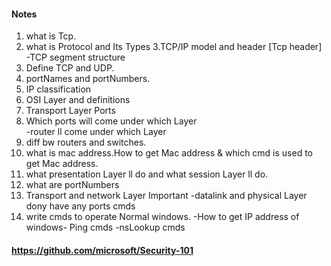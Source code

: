 #### Notes

1. what is Tcp.
2. what is Protocol and Its Types
3.TCP/IP model and header [Tcp header]  -TCP segment structure
4. Define TCP and UDP.
5. portNames and portNumbers.
6. IP classification
7. OSI Layer and definitions
8. Transport Layer Ports
9. Which ports will come under which Layer </br> -router ll come under which Layer
10. diff bw routers and switches.
11. what is mac address.How to get Mac address & which cmd is used to get Mac address.
12. what presentation Layer ll do and what session Layer ll do.
13. what are portNumbers
14. Transport and network Layer Important -datalink and physical Layer dony have any ports
    cmds
16. write cmds to operate Normal windows. -How to get IP address of windows- Ping cmds -nsLookup cmds



#### https://github.com/microsoft/Security-101

